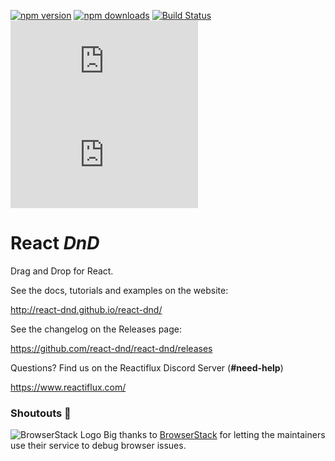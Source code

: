 [![npm version](https://img.shields.io/npm/v/react-dnd.svg?style=flat-square)](https://www.npmjs.com/package/react-dnd)
[![npm downloads](https://img.shields.io/npm/dm/react-dnd.svg?style=flat-square)](https://www.npmjs.com/package/react-dnd)
[![Build Status](https://travis-ci.org/react-dnd/react-dnd.svg?branch=master)](https://travis-ci.org/react-dnd/react-dnd)
![gzip size](http://img.badgesize.io/https://npmcdn.com/react-dnd/dist/ReactDnD.min.js?compression=gzip)
![gzip size](http://img.badgesize.io/https://npmcdn.com/react-dnd-html5-backend/dist/ReactDnDHTML5Backend.min.js?compression=gzip&label=HTML5%20backend%20gzip%20size)

# React _DnD_

Drag and Drop for React.

See the docs, tutorials and examples on the website:

http://react-dnd.github.io/react-dnd/

See the changelog on the Releases page:

https://github.com/react-dnd/react-dnd/releases

Questions? Find us on the Reactiflux Discord Server (**#need-help**)

https://www.reactiflux.com/

### Shoutouts 🙏
![BrowserStack Logo](/assets/browserstack-logo-600x315.prg?raw=true "BrowserStack Logo")
Big thanks to [BrowserStack](https://www.browserstack.com) for letting the maintainers use their service to debug browser issues.
